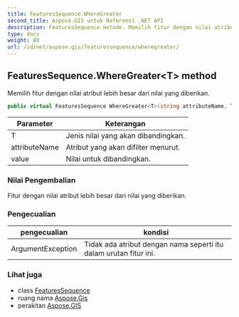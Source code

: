 ```yaml
---
title: FeaturesSequence.WhereGreater
second_title: Aspose.GIS untuk Referensi .NET API
description: FeaturesSequence metode. Memilih fitur dengan nilai atribut lebih besar dari nilai yang diberikan.
type: docs
weight: 80
url: /id/net/aspose.gis/featuressequence/wheregreater/
---
```

## FeaturesSequence.WhereGreater&lt;T&gt; method

Memilih fitur dengan nilai atribut lebih besar dari nilai yang diberikan.

```csharp
public virtual FeaturesSequence WhereGreater<T>(string attributeName, T value)
```

| Parameter | Keterangan |
| --- | --- |
| T | Jenis nilai yang akan dibandingkan. |
| attributeName | Atribut yang akan difilter menurut. |
| value | Nilai untuk dibandingkan. |

### Nilai Pengembalian

Fitur dengan nilai atribut lebih besar dari nilai yang diberikan.

### Pengecualian

| pengecualian | kondisi |
| --- | --- |
| ArgumentException | Tidak ada atribut dengan nama seperti itu dalam urutan fitur ini. |

### Lihat juga

* class [FeaturesSequence](../)
* ruang nama [Aspose.Gis](../../featuressequence/)
* perakitan [Aspose.GIS](../../../)


